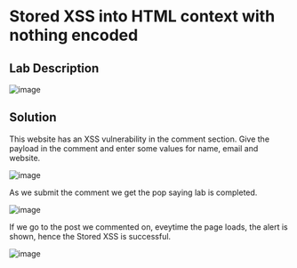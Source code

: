 # Stored XSS into HTML context with nothing encoded

## Lab Description

![image](https://github.com/KVNuhman/Web-Security-Lab/assets/46161259/c31cd69c-8c57-4ac4-8467-23bb09216c75)

## Solution

This website has an XSS vulnerability in the comment section. Give the payload in the comment and enter some values for name, email and website.

![image](https://github.com/KVNuhman/Web-Security-Lab/assets/46161259/0b860d74-422f-4d87-81c5-6349598cd50f)

As we submit the comment we get the pop saying lab is completed.

![image](https://github.com/KVNuhman/Web-Security-Lab/assets/46161259/d331dcec-6814-45b6-8d39-3f4d9effed28)

If we go to the post we commented on, eveytime the page loads, the alert is shown, hence the Stored XSS is successful.

![image](https://github.com/KVNuhman/Web-Security-Lab/assets/46161259/1fa34378-4da6-4bff-81fd-dea487d14cc1)
